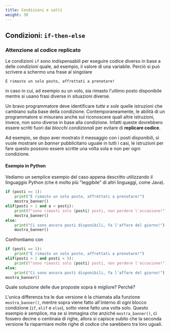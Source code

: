 ```yaml
---
title: Condizioni e salti
weight: 30
---
```


## Condizioni: `if-then-else`

### Attenzione al codice replicato
Le condizioni `if` sono indispensabili per eseguire codice diverso in base
a delle *condizioni* quale, ad esempio, il valore di una variabile. Perciò
si può scrivere a schermo una frase al singolare

    È rimasto un solo posto, affrettati a prenotare!

in caso in cui, ad esempio su un volo, sia rimasto l'ultimo posto disponibile
mentre si usano frasi diverse in situazioni diverse.

Un bravo programmatore deve identificare *tutte e sole* quelle istruzioni
che cambiano sulla base della condizione. Contemporaneamente, le abilità di un
programmatore si misurano anche sul riconoscere quali altre istruzioni, invece,
non sono diverse in base alla condizione. Infatti queste dovrebbero essere
scritti fuori dai *blocchi condizionali* per evitare di **replicare codice**.

Ad esempio, se dopo aver mostrato il messaggio con i posti disponibili, si
vuole mostrare un *banner* pubblicitario uguale in tutti i casi, le istruzioni
per fare questo possono essere scritte una volta sola e non per ogni condizione.

#### Esempio in Python
Vediamo un semplice esempio del caso appena descritto utilizzando il
linguaggio Python (che è molto più "leggibile" di altri linguaggi, come
Java).

```python
if (posti == 1):
    print("È rimasto un solo posto, affrettati a prenotare!")
    mostra_banner()
elif(posti > 1 and a < posti):
    print(f"sono rimasti solo {posti} posti, non perdere l'occasione!")
    mostra_banner()
else:
    print("Ci sono ancora posti disponibili, fa l'affare del giorno!")
    mostra_banner()
```

Confrontiamo con

```python
if (posti == 1):
    print("È rimasto un solo posto, affrettati a prenotare!")
elif(posti > 1 and posti < 5):
    print(f"sono rimasti solo {posti} posti, non perdere l'occasione!")
else:
    print("Ci sono ancora posti disponibili, fa l'affare del giorno!")
mostra_banner()
```

Quale soluzione delle due proposte sopra è migliore? Perché?

L'unica differenza tra le due versione è la chiamata alla funzione
`mostra_banner()`, mentre sopra viene fatto all'interno di ogni blocco
condizione (`if`, `elif` e `else`), sotto viene fatto una volta solo.
Questo esempio è semplice, ma se si immagina che anziché `mostra_banner()`,
ci fossero decine o centinaia di righe, allora si capisce subito che la
seconda versione fa risparmiare molte righe di codice che sarebbero tra
loro uguali.

